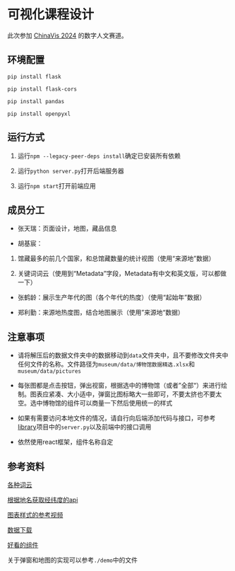 # 可视化课程设计

此次参加 [ChinaVis 2024](https://chinavis.org/2024/challenge.html) 的数字人文赛道。

## 环境配置

`pip install flask`

`pip install flask-cors`

`pip install pandas`

`pip install openpyxl`

## 运行方式

1. 运行`npm --legacy-peer-deps install`确定已安装所有依赖

2. 运行`python server.py`打开后端服务器

3. 运行`npm start`打开前端应用

## 成员分工

- 张天瑞：页面设计，地图，藏品信息

- 胡基宸：

1. 馆藏最多的前几个国家，和总馆藏数量的统计视图（使用“来源地”数据）

2. 关键词词云（使用到“Metadata”字段，Metadata有中文和英文版，可以都做一下）

- 张鹤龄：展示生产年代的图（各个年代的热度）（使用“起始年”数据）

- 郑利勤：来源地热度图，结合地图展示（使用”来源地“数据）

## 注意事项

- 请将解压后的数据文件夹中的数据移动到`data`文件夹中，且不要修改文件夹中任何文件的名称。文件路径为`museum/data/博物馆数据精选.xlsx`和`museum/data/pictures`

- 每张图都是点击按钮，弹出视窗，根据选中的博物馆（或者”全部“）来进行绘制。图表应紧凑、大小适中，弹窗比图标略大一些即可，不要太挤也不要太空。选中博物馆的组件可以商量一下然后使用统一的样式

- 如果有需要访问本地文件的情况，请自行向后端添加代码与接口，可参考[library](https://github.com/CodemanRichard/library)项目中的`server.py`以及前端中的接口调用

- 依然使用react框架，组件名称自定

## 参考资料

[各种词云](https://zhuanlan.zhihu.com/p/640814001)

[根据地名获取经纬度的api](https://positionstack.com/)

[图表样式的参考视频](https://www.bilibili.com/video/BV19p4y1w7dH/?vd_source=60f6847f59e6e86038eb1f8d8f799383)

[数据下载](https://jbox.sjtu.edu.cn/l/21OYOI)

[好看的组件](https://ant.design/index-cn)

关于弹窗和地图的实现可以参考`./demo`中的文件
